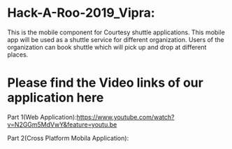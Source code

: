 # Hack-A-Roo-2019_Vipra:

This is the mobile component for Courtesy shuttle applications. This mobile app will be used as a shuttle service for different organization. Users of the organization can book shuttle which will pick up and drop at different places.

# Please find the Video links of our application here

Part 1(Web Application):https://www.youtube.com/watch?v=N2GGm5MdVwY&feature=youtu.be

Part 2(Cross Platform Mobila Application):


